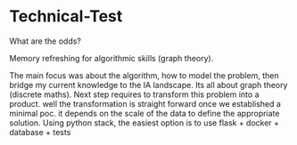 # Technical-Test
What are the odds?

Memory refreshing for algorithmic skills (graph theory).

The main focus was about the algorithm, how to model the problem, then bridge my current knowledge to the IA landscape.
Its all about graph theory (discrete maths).
Next step requires to transform this problem into a product.
well the transformation is straight forward once we established a minimal poc.
it depends on the scale of the data to define the appropriate solution.
Using python stack, the easiest  option is to use flask + docker + database + tests



